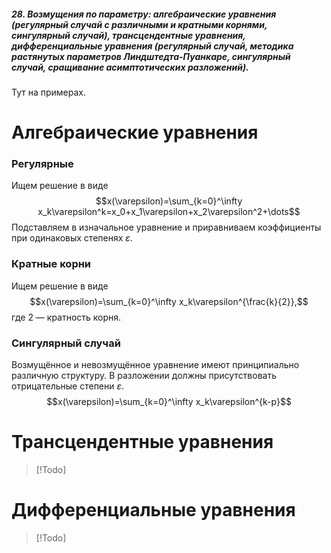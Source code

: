 ##### 28. Возмущения по параметру: алгебраические уравнения (регулярный случай с различными и кратными корнями, сингулярный случай), трансцендентные уравнения, дифференциальные уравнения (регулярный случай, методика растянутых параметров Линдштедта-Пуанкаре, сингулярный случай, сращивание асимптотических разложений).
Тут на примерах.
# Алгебраические уравнения
### Регулярные
Ищем решение в виде
$$x(\varepsilon)=\sum_{k=0}^\infty x_k\varepsilon^k=x_0+x_1\varepsilon+x_2\varepsilon^2+\dots$$
Подставляем в изначальное уравнение и приравниваем коэффициенты при одинаковых степенях $\varepsilon$.
### Кратные корни
Ищем решение в виде
$$x(\varepsilon)=\sum_{k=0}^\infty x_k\varepsilon^{\frac{k}{2}},$$
где 2 — кратность корня.
### Сингулярный случай
Возмущённое и невозмущённое уравнение имеют принципиально различную структуру.
В разложении должны присутствовать отрицательные степени $\varepsilon$.
$$x(\varepsilon)=\sum_{k=0}^\infty x_k\varepsilon^{k-p}$$
# Трансцендентные уравнения
> [!Todo]

# Дифференциальные уравнения
> [!Todo]

